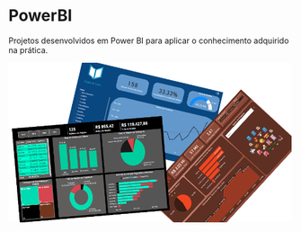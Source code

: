# PowerBI
Projetos desenvolvidos em Power BI para aplicar o conhecimento adquirido na prática.

<img src = "dashboard.png">